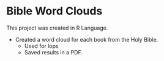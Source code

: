 # Bible Word Clouds
This project was created in R Language.
- Created a word cloud for each book from the Holy Bible.
  * Used for lops
  * Saved results in a PDF.
